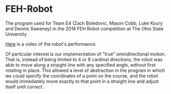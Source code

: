 # FEH-Robot
The program used for Team E4 (Zach Boledovic, Mason Cobb, Luke Koury and Dennis Sweeney) in the 2018 FEH Robot competition at The Ohio State University

[Here](https://youtu.be/oKg_p1pnAxA) is a video of the robot's performance.


Of particular interest is our implementation of "true" omnidirectional motion. That is, instead of being limited to 4 or 8 cardinal directions, the robot was able to move along a straight line with any specified angle, without first rotating in place. This allowed a level of abstraction in the program in which we could specify the coordinates of a point on the course, and the robot would immediately move exactly to that point in a straight line and adjust itself until correct.
